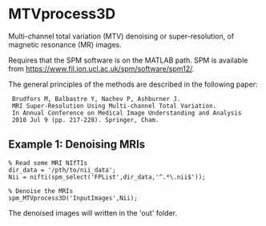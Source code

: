 # MTVprocess3D

Multi-channel total variation (MTV) denoising or super-resolution, of magnetic resonance (MR) images. 

Requires that the SPM software is on the MATLAB path. SPM is available from https://www.fil.ion.ucl.ac.uk/spm/software/spm12/.

The general principles of the methods are described in the following paper:

     Brudfors M, Balbastre Y, Nachev P, Ashburner J.
     MRI Super-Resolution Using Multi-channel Total Variation.
     In Annual Conference on Medical Image Understanding and Analysis
     2018 Jul 9 (pp. 217-228). Springer, Cham.

## Example 1: Denoising MRIs

~~~~
% Read some MRI NIfTIs
dir_data = '/pth/to/nii_data';
Nii = nifti(spm_select('FPList',dir_data,'^.*\.nii$'));

% Denoise the MRIs
spm_MTVprocess3D('InputImages',Nii);
~~~~

The denoised images will written in the 'out' folder.
